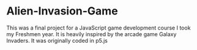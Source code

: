 # Alien-Invasion-Game
This was a final project for a JavaScript game development course I took my Freshmen year. It is heavily inspired by the arcade game Galaxy Invaders. 
It was originally coded in p5.js 
# 
